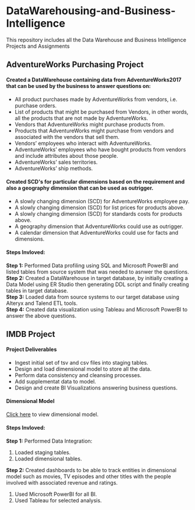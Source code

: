 # DataWarehousing-and-Business-Intelligence
This repository includes all the Data Warehouse and Business Intelligence Projects and Assignments

## AdventureWorks Purchasing Project

#### Created a DataWarehouse containing data from AdventureWorks2017 that can be used by the business to answer questions on:

- All product purchases made by AdventureWorks from vendors, i.e. purchase orders.
- List of products that might be purchased from Vendors, in other words, all the products that are not made by AdventureWorks.
- Vendors that AdventureWorks might purchase products from.
- Products that AdventureWorks might purchase from vendors and associated with the vendors that sell them.
- Vendors’ employees who interact with AdventureWorks.
- AdventureWorks’ employees who have bought products from vendors and include attributes about those people.
- AdventureWorks’ sales territories.
- AdventureWorks’ ship methods.

#### Created SCD's for particular dimensions based on the requirement and also a geography dimension that can be used as outrigger.

- A slowly changing dimension (SCD) for AdventureWorks employee pay.
- A slowly changing dimension (SCD) for list prices for products above.
- A slowly changing dimension (SCD) for standards costs for products above.
- A geography dimension that AdventureWorks could use as outrigger.
- A calendar dimension that AdventureWorks could use for facts and dimensions.


#### Steps Invloved:

**Step 1:** Performed Data profiling using SQL and Microsoft PowerBI and listed tables from source system that was needed to asnwer the questions.\
**Step 2:** Created a DataWarehouse in target database, by initially creating a Data Model using ER Studio then generating DDL script and finally creating tables in target database.\
**Step 3:** Loaded data from source systems to our target database using Alteryx and Talend ETL tools.\
**Step 4:** Created data visualization using Tableau and Microsoft PowerBI to answer the above questions.

## IMDB Project

#### Project Deliverables

- Ingest initial set of tsv and csv files into staging tables.
- Design and load dimensional model to store all the data.
- Perform data consistency and cleansing processes.
- Add supplementat data to model.
- Design and create BI Visualizations answering business questions.

#### Dimensional Model

[Click here](https://user-images.githubusercontent.com/55213702/81252687-90104900-8ff4-11ea-9630-2943b7620e94.JPG) to view dimensional model.

#### Steps Invloved:

**Step 1:** Performed Data Integration:
1. Loaded staging tables.
2. Loaded dimensional tables.

**Step 2:** Created dashboards to be able to track entities in dimensional model such as movies, TV episodes and other titles with the people involved with associated revenue and ratings.
1. Used Microsoft PowerBI for all BI.
2. Used Tableau for selected analysis.



